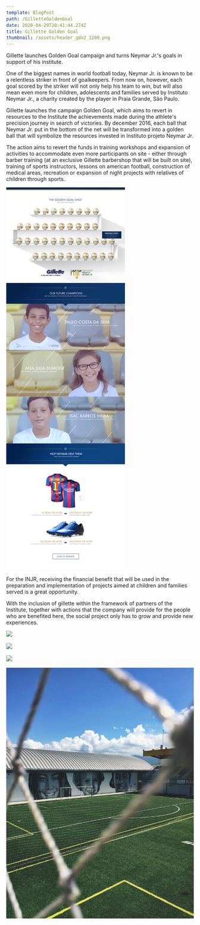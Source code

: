 ```yaml
---
template: BlogPost
path: /GilletteGoldenGoal
date: 2020-04-29T20:41:44.274Z
title: Gillette Golden Goal
thumbnail: /assets/header_gdo2_1200.png
---
```

Gillette launches Golden Goal campaign and turns Neymar Jr.'s goals in support of his institute.

One of the biggest names in world football today, Neymar Jr. is known to be a relentless striker in front of goalkeepers. From now on, however, each goal scored by the striker will not only help his team to win, but will also mean even more for children, adolescents and families served by Instituto Neymar Jr., a charity created by the player in Praia Grande, São Paulo.

Gillette launches the campaign Golden Goal, which aims to revert in resources to the Institute the achievements made during the athlete's precision journey in search of victories. By december 2016, each ball that Neymar Jr. put in the bottom of the net will be transformed into a golden ball that will symbolize the resources invested in Instituto projeto Neymar Jr.

The action aims to revert the funds in training workshops and expansion of activities to accommodate even more participants on site - either through barber training (at an exclusive Gillette barbershop that will be built on site), training of sports instructors, lessons on american football, construction of medical areas, recreation or expansion of night projects with relatives of children through sports.

![](/assets/ggoalsite_1170.png)

For the INJR, receiving the financial benefit that will be used in the preparation and implementation of projects aimed at children and families served is a great opportunity.

With the inclusion of gillette within the framework of partners of the Institute, together with actions that the company will provide for the people who are benefited here, the social project only has to grow and provide new experiences.

![](/assets/3.gif)

![](/assets/gol1.gif)

![](/assets/gol.gif)

![](/assets/img_2605_1600_c.jpg)